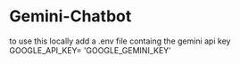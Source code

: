 # Gemini-Chatbot

to use this locally add a .env file containg the gemini api key GOOGLE_API_KEY= 'GOOGLE_GEMINI_KEY'
